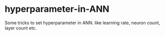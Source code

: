 # hyperparameter-in-ANN
Some tricks to set hyperparameter in ANN. like learning rate, neuron count, layer count etc.
